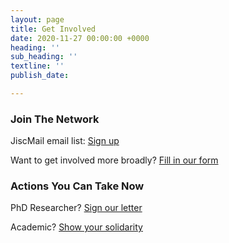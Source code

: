 ```yaml
---
layout: page
title: Get Involved
date: 2020-11-27 00:00:00 +0000
heading: ''
sub_heading: ''
textline: ''
publish_date: 

---
```

### Join The Network

JiscMail email list: [Sign up](https://www.jiscmail.ac.uk/cgi-bin/webadmin?A0=PGR-COVID19-ORGANISING) 

Want to get involved more broadly? [Fill in our form](https://drive.google.com/drive/folders/1eYWVNrCseONxJdyGoIwdoUnsuYOBGNkg?usp=sharing)

### Actions You Can Take Now

PhD Researcher? [Sign our letter](https://docs.google.com/forms/d/e/1FAIpQLSeGJ4XYB2n9UkNWoIZLYE3BRE3QRst5LNqW2p2PQhTCV3dRZw/viewform)

Academic? [Show your solidarity](https://bit.ly/36JEc3Y)